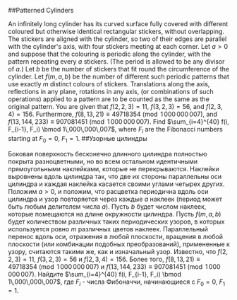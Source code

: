 ##Patterned Cylinders

An infinitely long cylinder has its curved surface fully covered with different coloured but otherwise identical rectangular stickers, without overlapping. The stickers are aligned with the cylinder, so two of their edges are parallel with the cylinder's axis, with four stickers meeting at each corner.
Let $a>0$ and suppose that the colouring is periodic along the cylinder, with the pattern repeating every $a$ stickers. (The period is allowed to be any divisor of $a$.) Let $b$ be the number of stickers that fit round the circumference of the cylinder.
Let $f(m, a, b)$ be the number of different such periodic patterns that use exactly $m$ distinct colours of stickers. Translations along the axis, reflections in any plane, rotations in any axis, (or combinations of such operations) applied to a pattern are to be counted as the same as the original pattern.
You are given that $f(2, 2, 3) = 11$, $f(3, 2, 3) = 56$, and $f(2, 3, 4) = 156$.
Furthermore, $f(8, 13, 21) \equiv 49718354 \pmod{1\,000\,000\,007}$,
and $f(13, 144, 233) \equiv 907081451 \pmod{1\,000\,000\,007}$.
Find $\sum_{i=4}^{40} f(i, F_{i-1}, F_i) \bmod 1\,000\,000\,007$, where $F_i$ are the Fibonacci numbers starting at $F_0=0$, $F_1=1$.
##Узорные цилиндры

Боковая поверхность бесконечно длинного цилиндра полностью покрыта разноцветными, но во всем остальном идентичными прямоугольными наклейками, которые не перекрываются. Наклейки выровнены вдоль цилиндра так, что две их стороны параллельны оси цилиндра и каждая наклейка касается своими углами четырех других.
Положим $a>0$, и положим, что расцветка периодична вдоль оси цилиндра и узор повторяется через каждые $a$ наклеек (период может быть любым делителем числа $a$). Пусть $b$ будет числом наклеек, которые помещаются на длине окружности цилиндра.
Пусть $f(m, a, b)$ будет количеством различных таких периодических узоров, в которых используется ровно $m$ различных цветов наклеек. Параллельный перенос вдоль оси, отражения в любой плоскости, вращения в любой плоскости (или комбинации подобных преобразований), примененные к узору, считаются такими же, как и изначальный узор.
Известно, что $f(2, 2, 3) = 11$, $f(3, 2, 3) = 56$ и $f(2, 3, 4) = 156$.
Более того, $f(8, 13, 21) \equiv 49718354 \pmod{1\,000\,000\,007}$ и $f(13, 144, 233) \equiv 907081451 \pmod{1\,000\,000\,007}$.
Найдите $\sum_{i=4}^{40} f(i, F_{i-1}, F_i) \bmod 1\,000\,000\,007$, где $F_i$ - числа Фибоначчи, начинающиеся с $F_0=0$, $F_1=1$.
